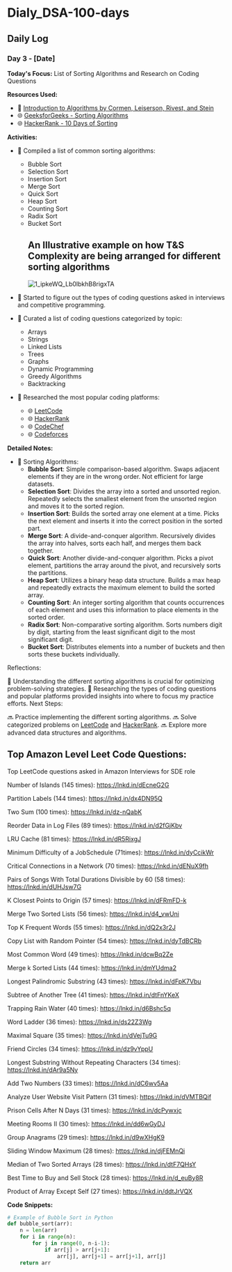 # Dialy_DSA-100-days

## Daily Log

### Day 3 - [Date]

**Today's Focus:** List of Sorting Algorithms and Research on Coding Questions

**Resources Used:**
- 📖 <a href="https://www.amazon.com/Introduction-Algorithms-3rd-MIT-Press/dp/0262033844">Introduction to Algorithms by Cormen, Leiserson, Rivest, and Stein</a>
- 🌐 <a href="https://www.geeksforgeeks.org/sorting-algorithms/">GeeksforGeeks - Sorting Algorithms</a>
- 🌐 <a href="https://www.hackerrank.com/domains/tutorials/10-days-of-sorting">HackerRank - 10 Days of Sorting</a>

**Activities:**
- 📝 Compiled a list of common sorting algorithms:
  - Bubble Sort
  - Selection Sort
  - Insertion Sort
  - Merge Sort
  - Quick Sort
  - Heap Sort
  - Counting Sort
  - Radix Sort
  - Bucket Sort
       ## An Illustrative example on how T&S Complexity are being arranged for different sorting algorithms
    ![1_ipkeWQ_Lb0lbkhB8rigxTA](https://github.com/ajaykr2712/Dialy_DSA-100-days/assets/112938234/ce19276b-2783-4de6-81c0-7a843077779e)

- 📌 Started to figure out the types of coding questions asked in interviews and competitive programming.
- 📌 Curated a list of coding questions categorized by topic:
  - Arrays
  - Strings
  - Linked Lists
  - Trees
  - Graphs
  - Dynamic Programming
  - Greedy Algorithms
  - Backtracking
- 📌 Researched the most popular coding platforms:
  - 🌐 <a href="https://leetcode.com/">LeetCode</a>
  - 🌐 <a href="https://www.hackerrank.com/">HackerRank</a>
  - 🌐 <a href="https://www.codechef.com/">CodeChef</a>
  - 🌐 <a href="https://www.codeforces.com/">Codeforces</a>

**Detailed Notes:**
- 📝 Sorting Algorithms:
  - **Bubble Sort**: Simple comparison-based algorithm. Swaps adjacent elements if they are in the wrong order. Not efficient for large datasets.
  - **Selection Sort**: Divides the array into a sorted and unsorted region. Repeatedly selects the smallest element from the unsorted region and moves it to the sorted region.
  - **Insertion Sort**: Builds the sorted array one element at a time. Picks the next element and inserts it into the correct position in the sorted part.
  - **Merge Sort**: A divide-and-conquer algorithm. Recursively divides the array into halves, sorts each half, and merges them back together.
  - **Quick Sort**: Another divide-and-conquer algorithm. Picks a pivot element, partitions the array around the pivot, and recursively sorts the partitions.
  - **Heap Sort**: Utilizes a binary heap data structure. Builds a max heap and repeatedly extracts the maximum element to build the sorted array.
  - **Counting Sort**: An integer sorting algorithm that counts occurrences of each element and uses this information to place elements in the sorted order.
  - **Radix Sort**: Non-comparative sorting algorithm. Sorts numbers digit by digit, starting from the least significant digit to the most significant digit.
  - **Bucket Sort**: Distributes elements into a number of buckets and then sorts these buckets individually.

Reflections:

🤔 Understanding the different sorting algorithms is crucial for optimizing problem-solving strategies.
🚀 Researching the types of coding questions and popular platforms provided insights into where to focus my practice efforts.
Next Steps:

🔜 Practice implementing the different sorting algorithms.
🔜 Solve categorized problems on <a href="https://leetcode.com/">LeetCode</a> and <a href="https://www.hackerrank.com/">HackerRank</a>.
🔜 Explore more advanced data structures and algorithms.

## Top Amazon Level Leet Code Questions: 
Top LeetCode questions asked in Amazon Interviews for SDE role

Number of Islands (145 times):
https://lnkd.in/dEcneG2G

Partition Labels (144 times): https://lnkd.in/dx4DN95Q

Two Sum (100 times): https://lnkd.in/dz-nQabK

Reorder Data in Log Files (89 times): https://lnkd.in/d2fGjKbv

LRU Cache (81 times): https://lnkd.in/dR5RixgJ

Minimum Difficulty of a JobSchedule
(71times): https://lnkd.in/dyCcikWr

Critical Connections in a Network (70 times): https://lnkd.in/dENuX9fh

Pairs of Songs With Total Durations Divisible by 60 (58 times): https://lnkd.in/dUHJsw7G

K Closest Points to Origin (57 times): https://lnkd.in/dFRmFD-k

Merge Two Sorted Lists (56 times): https://lnkd.in/d4_vwUni

Top K Frequent Words (55 times): https://lnkd.in/dQ2x3r2J

Copy List with Random Pointer (54 times): https://lnkd.in/dyTdBCRb

Most Common Word (49 times): https://lnkd.in/dcwBq2Ze

Merge k Sorted Lists (44 times): https://lnkd.in/dmYUdma2

Longest Palindromic Substring (43 times): https://lnkd.in/dFpK7Vbu

Subtree of Another Tree (41 times): https://lnkd.in/dtFnYKeX

Trapping Rain Water (40 times): https://lnkd.in/d6Bshc5q

Word Ladder (36 times): https://lnkd.in/ds22Z3Wg

Maximal Square (35 times): https://lnkd.in/dVejTu9G

Friend Circles (34 times): https://lnkd.in/dz9vYppU

Longest Substring Without Repeating Characters (34 times): https://lnkd.in/dAr9a5Ny

Add Two Numbers (33 times): https://lnkd.in/dC6wv5Aa

Analyze User Website Visit Pattern (31 times): https://lnkd.in/dVMTBQif

Prison Cells After N Days (31 times): https://lnkd.in/dcPywxjc

Meeting Rooms II (30 times): https://lnkd.in/dd6wGyDJ

Group Anagrams (29 times): https://lnkd.in/d9wXHgK9

Sliding Window Maximum (28 times): https://lnkd.in/djFEMnQi

Median of Two Sorted Arrays (28 times): https://lnkd.in/dtF7QHsY

Best Time to Buy and Sell Stock (28 times): https://lnkd.in/d_euBy8R

Product of Array Except Self (27 times): https://lnkd.in/ddtJrVQX

**Code Snippets:**
```python
# Example of Bubble Sort in Python
def bubble_sort(arr):
    n = len(arr)
    for i in range(n):
        for j in range(0, n-i-1):
            if arr[j] > arr[j+1]:
                arr[j], arr[j+1] = arr[j+1], arr[j]
    return arr
